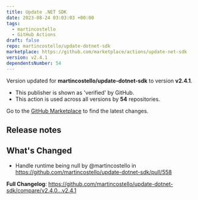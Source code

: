 ```yaml
---
title: Update .NET SDK
date: 2023-08-24 03:03:03 +00:00
tags:
  - martincostello
  - GitHub Actions
draft: false
repo: martincostello/update-dotnet-sdk
marketplace: https://github.com/marketplace/actions/update-net-sdk
version: v2.4.1
dependentsNumber: 54
---
```



Version updated for **martincostello/update-dotnet-sdk** to version **v2.4.1**.
- This publisher is shown as 'verified' by GitHub.
- This action is used across all versions by **54** repositories.

Go to the [GitHub Marketplace](https://github.com/marketplace/actions/update-net-sdk) to find the latest changes.

## Release notes

## What's Changed

* Handle runtime being null by @martincostello in https://github.com/martincostello/update-dotnet-sdk/pull/558

**Full Changelog**: https://github.com/martincostello/update-dotnet-sdk/compare/v2.4.0...v2.4.1

